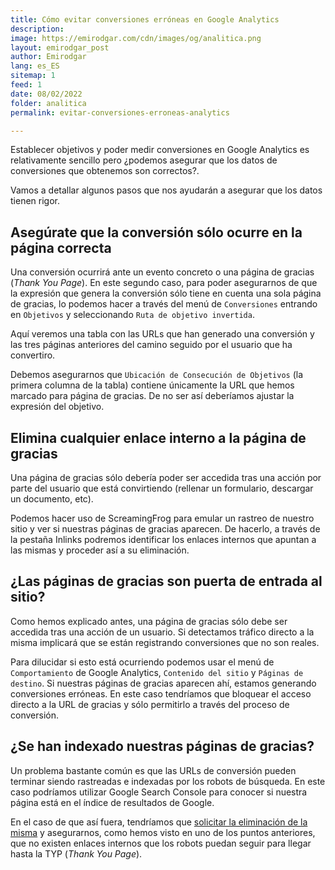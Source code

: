 ```yaml
---
title: Cómo evitar conversiones erróneas en Google Analytics
description: 
image: https://emirodgar.com/cdn/images/og/analitica.png
layout: emirodgar_post
author: Emirodgar
lang: es_ES
sitemap: 1
feed: 1
date: 08/02/2022
folder: analitica
permalink: evitar-conversiones-erroneas-analytics

--- 
```


Establecer objetivos y poder medir conversiones en Google Analytics es relativamente sencillo pero ¿podemos asegurar que los datos de conversiones que obtenemos son correctos?.

Vamos a detallar algunos pasos que nos ayudarán a asegurar que los datos tienen rigor.

## Asegúrate que la conversión sólo ocurre en la página correcta

 Una conversión ocurrirá ante un evento concreto o una página de gracias (*Thank You Page*). En este segundo caso, para poder asegurarnos de que la expresión que genera la conversión sólo tiene en cuenta una sola página de gracias, lo podemos hacer a través del menú de `Conversiones` entrando en `Objetivos` y seleccionando `Ruta de objetivo invertida`.

Aquí veremos una tabla con las URLs que han generado una conversión y las tres páginas anteriores del camino seguido por el usuario que ha convertiro.

Debemos asegurarnos que `Ubicación de Consecución de Objetivos` (la primera columna de la tabla) contiene únicamente la URL que hemos marcado para página de gracias. De no ser así deberíamos ajustar la expresión del objetivo.

## Elimina cualquier enlace interno a la página de gracias

Una página de gracias sólo debería poder ser accedida tras una acción por parte del usuario que está convirtiendo (rellenar un formulario, descargar un documento, etc).

Podemos hacer uso de ScreamingFrog para emular un rastreo de nuestro sitio y ver si nuestras páginas de gracias aparecen. De hacerlo, a través de la pestaña Inlinks podremos identificar los enlaces internos que apuntan a las mismas y proceder así a su eliminación.

## ¿Las páginas de gracias son puerta de entrada al sitio?

Como hemos explicado antes, una página de gracias sólo debe ser accedida tras una acción de un usuario. Si detectamos tráfico directo a la misma implicará que se están registrando conversiones que no son reales.

Para dilucidar si esto está ocurriendo podemos usar el menú de `Comportamiento` de Google Analytics, `Contenido del sitio` y `Páginas de destino`. Si nuestras páginas de gracias aparecen ahí, estamos generando conversiones erróneas. En este caso tendríamos que bloquear el acceso directo a la URL de gracias y sólo permitirlo a través del proceso de conversión.

## ¿Se han indexado nuestras páginas de gracias?

Un problema bastante común es que las URLs de conversión pueden terminar siendo rastreadas e indexadas por los robots de búsqueda. En este caso podríamos utilizar Google Search Console para conocer si nuestra página está en el índice de resultados de Google.

En el caso de que así fuera, tendríamos que [solicitar la eliminación de la misma](https://emirodgar.com/eliminar-url-google) y asegurarnos, como hemos visto en uno de los puntos anteriores, que no existen enlaces internos que los robots puedan seguir para llegar hasta la TYP (*Thank You Page*).





<!--stackedit_data:
eyJoaXN0b3J5IjpbLTEyMTEzOTIyMjEsOTYzODE0MTA1XX0=
-->